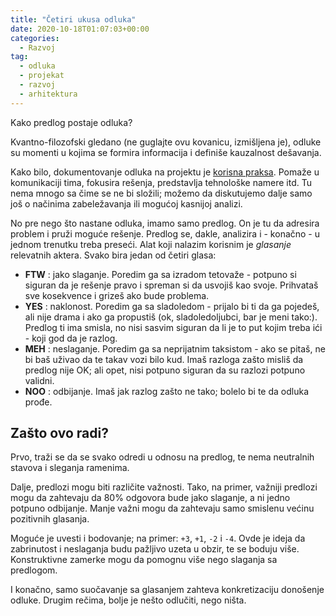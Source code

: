 ```yaml
---
title: "Četiri ukusa odluka"
date: 2020-10-18T01:07:03+00:00
categories:
  - Razvoj
tag:
  - odluka
  - projekat
  - razvoj
  - arhitektura
---
```


Kako predlog postaje odluka?

<!--more-->

Kvantno-filozofski gledano (ne guglajte ovu kovanicu, izmišljena je), odluke su momenti u kojima se formira informacija i definiše kauzalnost dešavanja.

Kako bilo, dokumentovanje odluka na projektu je [korisna praksa](https://oblac.rs/dokumentovanje-odluka/). Pomaže u komunikaciji tima, fokusira rešenja, predstavlja tehnološke namere itd. Tu nema mnogo sa čime se ne bi složili; možemo da diskutujemo dalje samo još o načinima zabeležavanja ili mogućoj kasnijoj analizi.

No pre nego što nastane odluka, imamo samo predlog. On je tu da adresira problem i pruži moguće rešenje. Predlog se, dakle, analizira i - konačno - u jednom trenutku treba preseći. Alat koji nalazim korisnim je _glasanje_ relevatnih aktera. Svako bira jedan od četiri glasa:

+ **FTW** : jako slaganje. Poredim ga sa izradom tetovaže - potpuno si siguran da je rešenje pravo i spreman si da usvojiš kao svoje. Prihvataš sve kosekvence i grizeš ako bude problema.
+ **YES** : naklonost. Poredim ga sa sladoledom - prijalo bi ti da ga pojedeš, ali nije drama i ako ga propustiš (ok, sladoledoljubci, bar je meni tako:). Predlog ti ima smisla, no nisi sasvim siguran da li je to put kojim treba ići - koji god da je razlog.
+ **MEH** : neslaganje. Poredim ga sa neprijatnim taksistom - ako se pitaš, ne bi baš uživao da te takav vozi bilo kud. Imaš razloga zašto misliš da predlog nije OK; ali opet, nisi potpuno siguran da su razlozi potpuno validni.
+ **NOO** : odbijanje. Imaš jak razlog zašto ne tako; bolelo bi te da odluka prođe.

## Zašto ovo radi?

Prvo, traži se da se svako odredi u odnosu na predlog, te nema neutralnih stavova i sleganja ramenima.

Dalje, predlozi mogu biti različite važnosti. Tako, na primer, važniji predlozi mogu da zahtevaju da 80% odgovora bude jako slaganje, a ni jedno potpuno odbijanje. Manje važni mogu da zahtevaju samo smislenu većinu pozitivnih glasanja.

Moguće je uvesti i bodovanje; na primer: `+3`, `+1`, `-2` i `-4`. Ovde je ideja da zabrinutost i neslaganja budu pažljivo uzeta u obzir, te se boduju više. Konstruktivne zamerke mogu da pomognu više nego slaganja sa predlogom.

I konačno, samo suočavanje sa glasanjem zahteva konkretizaciju donošenje odluke. Drugim rečima, bolje je nešto odlučiti, nego ništa.
